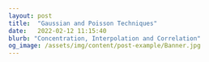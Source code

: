 ```yaml
---
layout: post
title:  "Gaussian and Poisson Techniques"
date:   2022-02-12 11:15:40
blurb: "Concentration, Interpolation and Correlation"
og_image: /assets/img/content/post-example/Banner.jpg
---
```

